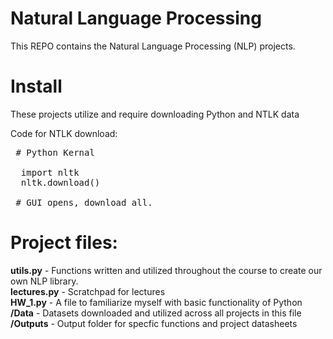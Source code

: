 # Natural Language Processing
This REPO contains the Natural Language Processing (NLP) projects. 



# Install 
These projects utilize and require downloading Python and NTLK data

Code for NTLK download:  
<pre> # Python Kernal 

  import nltk
  nltk.download()
 
 # GUI opens, download all. 
</pre>

# Project files: 
 **utils.py** - Functions written and utilized throughout the course to create our own NLP  library.  
 **lectures.py** - Scratchpad for lectures  
 **HW_1.py** - A file to familiarize myself with basic functionality of Python  
 **/Data** - Datasets downloaded and utilized across all projects in this file  
 **/Outputs** - Output folder for specfic functions and project datasheets 



